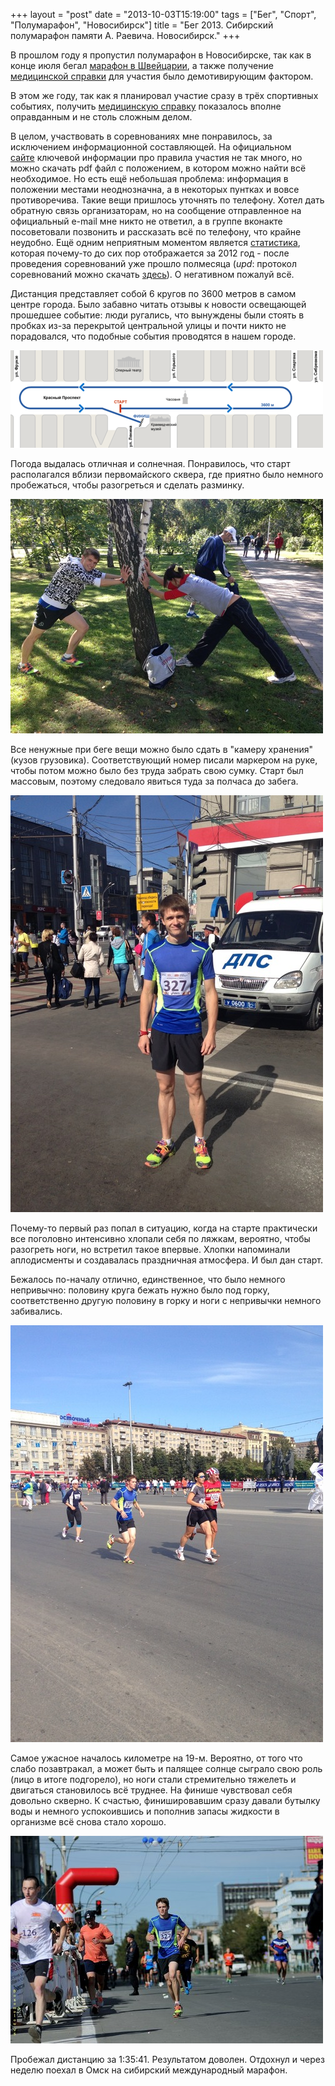 +++
layout = "post"
date = "2013-10-03T15:19:00"
tags = ["Бег", "Спорт", "Полумарафон", "Новосибирск"]
title = "Бег 2013. Сибирский полумарафон памяти А. Раевича. Новосибирск."
+++

В прошлом году я пропустил полумарафон в Новосибирске, так как в конце июля бегал [марафон в Швейцарии](http://theuniversearound.tumblr.com/post/46657540054/swissalpine-2012-k42), а также получение [медицинской справки](http://theuniversearound.tumblr.com/post/59493657173) для участия было демотивирующим фактором.

В этом же году, так как я планировал участие сразу в трёх спортивных событиях, получить [медицинскую справку](http://theuniversearound.tumblr.com/post/59493657173) показалось вполне оправданным и не столь сложным делом.

В целом, участвовать в соревнованиях мне понравилось, за исключением информационной составляющей. На официальном [сайте](http://marafon.nsk.ru/) ключевой информации про правила участия не так много, но можно скачать pdf файл с положением, в котором можно найти всё необходимое. Но есть ещё небольшая проблема: информация в положении местами неоднозначна, а в некоторых пунтках и вовсе противоречива. Такие вещи пришлось уточнять по телефону. Хотел дать обратную связь организаторам, но на сообщение отправленное на официальный e-mail мне никто не ответил, а в группе вконакте посоветовали позвонить и рассказать всё по телефону, что крайне неудобно. Ещё одним неприятным моментом является [статистика](http://marafon.nsk.ru/statistika/), которая почему-то до сих пор отображается за 2012 год - после проведения соревнований уже прошло полмесяца (*upd*: протокол соревнований можно скачать [здесь](http://www.begnvb.ru/sorevn/calendar1.php/?id=512)). О негативном пожалуй всё.

Дистанция представляет собой 6 кругов по 3600 метров в самом центре города. Было забавно читать отзывы к новости освещающей прошедшее событие: люди ругались, что вынуждены были стоять в пробках из-за перекрытой центральной улицы и почти никто не порадовался, что подобные события проводятся в нашем городе.

![image](/images/0638dbf0472ffade59570cf9c9524f4f8de8e65ac5d2184d145fcd0193aa0643.png)

Погода выдалась отличная и солнечная. Понравилось, что старт располагался вблизи первомайского сквера, где приятно было немного пробежаться, чтобы разогреться и сделать разминку.

![image](/images/deb72ed425f2820e16eb856fd1a6fb5625f8c5c4383e09bceb10d59fddf6f4fe.jpg)

Все ненужные при беге вещи можно было сдать в "камеру хранения" (кузов грузовика). Соответствующий номер писали маркером на руке, чтобы потом можно было без труда забрать свою сумку. Старт был массовым, поэтому следовало явиться туда за полчаса до забега.

![image](/images/ee3a1f494bbee978fd79edc9499bbdd4f22419c68d6db7feeabb105150ef7191.jpg)

Почему-то первый раз попал в ситуацию, когда на старте практически все поголовно интенсивно хлопали себя по ляжкам, вероятно, чтобы разогреть ноги, но встретил такое впервые. Хлопки напоминали аплодисменты и создавалась праздничная атмосфера. И был дан старт.

Бежалось по-началу отлично, единственное, что было немного непривычно: половину круга бежать нужно было под горку, соответственно другую половину в горку и ноги с непривычки немного забивались.

![image](/images/adf5ba01770b97236c6ce1ca9938936a2b31b70133d54ef0385ba887857b4981.jpg)

Самое ужасное началось километре на 19-м. Вероятно, от того что слабо позавтракал, а может быть и палящее солнце сыграло свою роль (лицо в итоге подгорело), но ноги стали стремительно тяжелеть и двигаться становилось всё труднее. На финише чувствовал себя довольно скверно. К счастью, финишировавшим сразу давали бутылку воды и немного успокоившись и пополнив запасы жидкости в организме всё снова стало хорошо.

![image](/images/995f4ca1e98d6f921d4ae35d5b8aa85f86d16ca31b61490fd0bf59c72050f347.jpg)

Пробежал дистанцию за 1:35:41. Результатом доволен. Отдохнул и через неделю поехал в Омск на сибирский международный марафон.